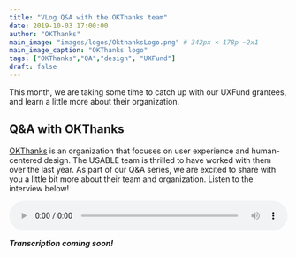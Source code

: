 ```yaml
---
title: "VLog Q&A with the OKThanks team"
date: 2019-10-03 17:00:00
author: "OKThanks"
main_image: "images/logos/OkthanksLogo.png" # 342px × 178p ~2x1
main_image_caption: "OKThanks logo"
tags: ["OKThanks","QA","design", "UXFund"]
draft: false
---
```


This month, we are taking some time to catch up with our UXFund grantees, and learn a little more about their organization.

## Q&A with OKThanks

[OKThanks](https://okthanks.com/) is an organization that focuses on user experience and human-centered design. The USABLE team is thrilled to have worked with them over the last year. As part of our Q&A series, we are excited to share with you a little bit more about their team and organization. Listen to the interview below!


<div style="text-align: center"><audio controls style="width: 100%">
 <source src="/audio/Vlog_Okthanks_Sept2019.mp3" type="audio/mpeg">
You can download the <a href="/audio/Vlog_Okthanks_Sept2019.mp3">MP3 interview</a>
</audio>
</div>


***Transcription coming soon!***

<!-- ### Q: What is your tool? And what is your role?

**A:**

-->
